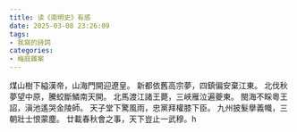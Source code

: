 ```yaml
---
title: 读《南明史》有感
date: 2025-03-08 23:26:09
tags:
- 我寫的詩詞
categories:
- 梅庭雜案
---
```


煤山樹下縊漢帝，山海門開迎遼皇。
新都依舊高宗夢，四鎮偏安棄江東。
北伐秋夢望中原，騰蛟斷鱗南天開。
北馬渡江諸王薨，三峽雁泣遍夔東。
閩海不睬粵王詔，滇池遙哭金陵師。
天子堂下驚風雨，忠黨拜權膝下臣。
九州披髮擧義幟，三朝壯士恨蒙塵。
廿載春秋會之事，天下豈止一武穆。h